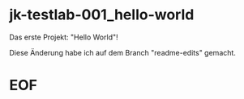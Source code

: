 # jk-testlab-001_hello-world
Das erste Projekt: "Hello World"!

Diese Änderung habe ich auf dem Branch "readme-edits" gemacht.

# EOF
